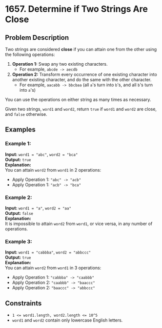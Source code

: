 # 1657. Determine if Two Strings Are Close

## Problem Description

Two strings are considered **close** if you can attain one from the other using the following operations:

1. **Operation 1:** Swap any two existing characters.
   - For example, `abcde -> aecdb`
2. **Operation 2:** Transform every occurrence of one existing character into another existing character, and do the same with the other character.
   - For example, `aacabb -> bbcbaa` (all `a`'s turn into `b`'s, and all `b`'s turn into `a`'s)

You can use the operations on either string as many times as necessary.

Given two strings, `word1` and `word2`, return `true` if `word1` and `word2` are close, and `false` otherwise.

## Examples

### Example 1:

**Input:** `word1 = "abc"`, `word2 = "bca"`  
**Output:** `true`  
**Explanation:**  
You can attain `word2` from `word1` in 2 operations:

- Apply Operation 1: `"abc" -> "acb"`
- Apply Operation 1: `"acb" -> "bca"`

### Example 2:

**Input:** `word1 = "a"`, `word2 = "aa"`  
**Output:** `false`  
**Explanation:**  
It is impossible to attain `word2` from `word1`, or vice versa, in any number of operations.

### Example 3:

**Input:** `word1 = "cabbba"`, `word2 = "abbccc"`  
**Output:** `true`  
**Explanation:**  
You can attain `word2` from `word1` in 3 operations:

- Apply Operation 1: `"cabbba" -> "caabbb"`
- Apply Operation 2: `"caabbb" -> "baaccc"`
- Apply Operation 2: `"baaccc" -> "abbccc"`

## Constraints

- `1 <= word1.length, word2.length <= 10^5`
- `word1` and `word2` contain only lowercase English letters.
